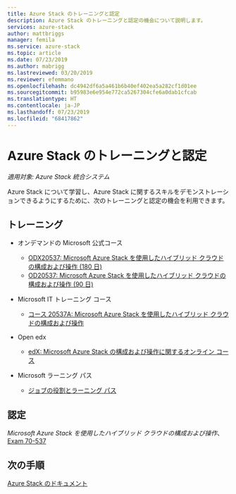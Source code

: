 ```yaml
---
title: Azure Stack のトレーニングと認定
description: Azure Stack のトレーニングと認定の機会について説明します。
services: azure-stack
author: mattbriggs
manager: femila
ms.service: azure-stack
ms.topic: article
ms.date: 07/23/2019
ms.author: mabrigg
ms.lastreviewed: 03/20/2019
ms.reviewer: efemmano
ms.openlocfilehash: dc4942df6a5a461b6b40ef402ea5a282cf1d01ee
ms.sourcegitcommit: b95983e6e954e772ca5267304cfe6a0dab1cfcab
ms.translationtype: HT
ms.contentlocale: ja-JP
ms.lasthandoff: 07/23/2019
ms.locfileid: "68417862"
---
```

# <a name="azure-stack-training-and-certification"></a>Azure Stack のトレーニングと認定

*適用対象: Azure Stack 統合システム*

Azure Stack について学習し、Azure Stack に関するスキルをデモンストレーションできるようにするために、次のトレーニングと認定の機会を利用できます。

## <a name="training"></a>トレーニング

- オンデマンドの Microsoft 公式コース
   - [ODX20537: Microsoft Azure Stack を使用したハイブリッド クラウドの構成および操作 (180 日)](https://www.microsoft.com/en-us/learning/course.aspx?cid=ODX20537)
   - [OD20537: Microsoft Azure Stack を使用したハイブリッド クラウドの構成および操作 (90 日)](https://www.microsoft.com/en-us/learning/course.aspx?cid=OD20537)

- Microsoft IT トレーニング コース
   - [コース 20537A: Microsoft Azure Stack を使用したハイブリッド クラウドの構成および操作](https://aka.ms/azsmoc)

- Open edx
   - [edX: Microsoft Azure Stack の構成および操作に関するオンライン コース](https://aka.ms/AzureStackMOOC)
   
- Microsoft ラーニング パス
   - [ジョブの役割とラーニング パス](https://azure.microsoft.com/training/learning-paths/)

## <a name="certification"></a>認定

*Microsoft Azure Stack を使用したハイブリッド クラウドの構成および操作*、[Exam 70-537](https://www.microsoft.com/learning/exam-70-537.aspx)

## <a name="next-steps"></a>次の手順

[Azure Stack のドキュメント](/azure-stack/operator)
